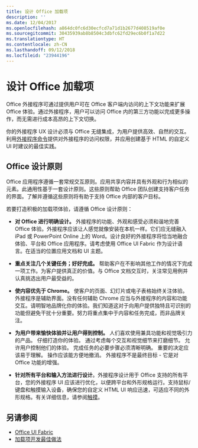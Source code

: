 ```yaml
---
title: 设计 Office 加载项
description: ''
ms.date: 12/04/2017
ms.openlocfilehash: a864dc0fc6d30ecfcd7a71d1b2677d408519af0e
ms.sourcegitcommit: 30435939ab8b8504c3dbfc62fd29ec6b0f1a7d22
ms.translationtype: HT
ms.contentlocale: zh-CN
ms.lasthandoff: 09/12/2018
ms.locfileid: "23944196"
---
```

# <a name="design-your-office-add-ins"></a>设计 Office 加载项

Office 外接程序可通过提供用户可在 Office 客户端内访问的上下文功能来扩展 Office 体验。通过外接程序，用户可以访问 Office 内的第三方功能以完成更多操作，而无需进行成本高昂的上下文切换。 

你的外接程序 UX 设计必须与 Office 无缝集成，为用户提供高效、自然的交互。利用[外接程序命令](add-in-commands.md)提供对外接程序的访问权限，并应用创建基于 HTML 的自定义 UI 时建议的最佳实践。

## <a name="office-design-principles"></a>Office 设计原则

Office 应用程序遵循一套常规交互原则。应用共享内容并具有外观和行为相似的元素。此通用性基于一套设计原则。这些原则帮助 Office 团队创建支持客户任务的界面。了解并遵循这些原则将有助于支持 Office 内部的客户目标。

若要打造积极的加载项体验，请遵循 Office 设计原则：

- **对 Office 进行明确设计。** 外接程序的功能、外观和感受必须和谐地完善 Office 体验。外接程序应该让人感觉就像安装在本机一样。它们应无缝融入 iPad 或 PowerPoint Online 上的 Word。设计良好的外接程序将恰当地融合体验、平台和 Office 应用程序。请考虑使用 Office UI Fabric 作为设计语言。在适当的位置应用文档和 UI 主题。

- **重点关注几个关键任务；好好完成。** 帮助客户在不影响其他工作的情况下完成一项工作。为客户提供真正的价值。与 Office 文档交互时，关注常见用例并认真挑选出用户最受益的。

- **使内容优先于 Chrome。** 使客户的页面、幻灯片或电子表格始终关注体验。外接程序是辅助界面。没有任何辅助 Chrome 应当与外接程序的内容和功能交互。请明智地品牌化你的体验。我们知道这对于向用户提供独特且可识别的功能但避免干扰十分重要。努力将重点集中于内容和任务完成，而非品牌关注。

- **为用户带来愉快体验并让用户得到控制。** 人们喜欢使用兼具功能和视觉吸引力的产品。 仔细打造你的体验。 通过考虑每个交互和视觉细节来打磨细节。 允许用户控制他们的体验。 完成任务的必要步骤必须清晰明确。 重要的决定应该易于理解。 操作应该能方便地撤消。 外接程序不是最终目标 - 它是对 Office 功能的增强。

- **针对所有平台和输入方法进行设计**。外接程序设计用于 Office 支持的所有平台，您的外接程序 UI 应该进行优化，以便跨平台和外形规格运行。支持鼠标/键盘和触摸输入设备，确保您的自定义 HTML UI 响应迅速，可适应不同的外形规格。有关详细信息，请参阅[触摸](../concepts/add-in-development-best-practices.md#optimize-for-touch)。 

## <a name="see-also"></a>另请参阅
- [Office UI Fabric](https://developer.microsoft.com/en-us/fabric) 
- [加载项开发最佳做法](../concepts/add-in-development-best-practices.md)

